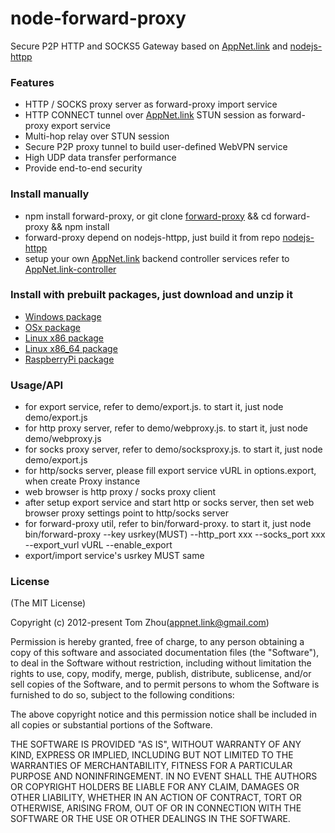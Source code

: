 node-forward-proxy
===============

Secure P2P HTTP and SOCKS5 Gateway based on [AppNet.link](https://github.com/InstantWebP2P/appnet.link) and [nodejs-httpp](https://github.com/InstantWebP2P/nodejs-httpp)

### Features

* HTTP / SOCKS proxy server as forward-proxy import service
* HTTP CONNECT tunnel over [AppNet.link](https://github.com/InstantWebP2P/appnet.link) STUN session as forward-proxy export service
* Multi-hop relay over STUN session
* Secure P2P proxy tunnel to build user-defined WebVPN service
* High UDP data transfer performance
* Provide end-to-end security

### Install manually
* npm install forward-proxy, or git clone [forward-proxy](https://github.com/InstantWebP2P/forward-proxy.git) && cd forward-proxy && npm install
* forward-proxy depend on nodejs-httpp, just build it from repo [nodejs-httpp](https://github.com/InstantWebP2P/nodejs-httpp)
* setup your own [AppNet.link](https://github.com/InstantWebP2P/appnet.link) backend controller services refer to [AppNet.link-controller](https://github.com/InstantWebP2P/appnet.link-controller)

### Install with prebuilt packages, just download and unzip it
* [Windows package](https://github.com/InstantWebP2P/node-forward-proxy/archive/pkg-release-windows.zip)
* [OSx package](https://github.com/InstantWebP2P/node-forward-proxy/archive/pkg-release-osx.zip)
* [Linux x86 package](https://github.com/InstantWebP2P/node-forward-proxy/archive/pkg-release-linux32.zip)
* [Linux x86_64 package](https://github.com/InstantWebP2P/node-forward-proxy/archive/pkg-release-linux64.zip)
* [RaspberryPi package](https://github.com/InstantWebP2P/node-forward-proxy/archive/pkg-release-pi.zip)

### Usage/API
* for export service, refer to demo/export.js. to start it, just node demo/export.js
* for http proxy server, refer to demo/webproxy.js. to start it, just node demo/webproxy.js
* for socks proxy server, refer to demo/socksproxy.js. to start it, just node demo/export.js
* for http/socks server, please fill export service vURL in options.export, when create Proxy instance
* web browser is http proxy / socks proxy client
* after setup export service and start http or socks server, then set web browser proxy settings point to http/socks server
* for forward-proxy util, refer to bin/forward-proxy. to start it, just node bin/forward-proxy --key usrkey(MUST) --http_port xxx --socks_port xxx --export_vurl vURL --enable_export
* export/import service's usrkey MUST same

### License

(The MIT License)

Copyright (c) 2012-present Tom Zhou(appnet.link@gmail.com)

Permission is hereby granted, free of charge, to any person obtaining a copy of this software and associated documentation files (the "Software"), to deal in the Software without restriction, including without limitation the rights to use, copy, modify, merge, publish, distribute, sublicense, and/or sell copies of the Software, and to permit persons to whom the Software is furnished to do so, subject to the following conditions:

The above copyright notice and this permission notice shall be included in all copies or substantial portions of the Software.

THE SOFTWARE IS PROVIDED "AS IS", WITHOUT WARRANTY OF ANY KIND, EXPRESS OR IMPLIED, INCLUDING BUT NOT LIMITED TO THE WARRANTIES OF MERCHANTABILITY, FITNESS FOR A PARTICULAR PURPOSE AND NONINFRINGEMENT. IN NO EVENT SHALL THE AUTHORS OR COPYRIGHT HOLDERS BE LIABLE FOR ANY CLAIM, DAMAGES OR OTHER LIABILITY, WHETHER IN AN ACTION OF CONTRACT, TORT OR OTHERWISE, ARISING FROM, OUT OF OR IN CONNECTION WITH THE SOFTWARE OR THE USE OR OTHER DEALINGS IN THE SOFTWARE.

